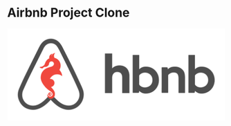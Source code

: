 # Airbnb Project Clone
<span align="center">
   <img src="https://github.com/ELABDELLAOUI-HAJAR/TEST_README/blob/master/images/hbnb_logo.png" alt="AirBnb Clone logo"/>
</span>
